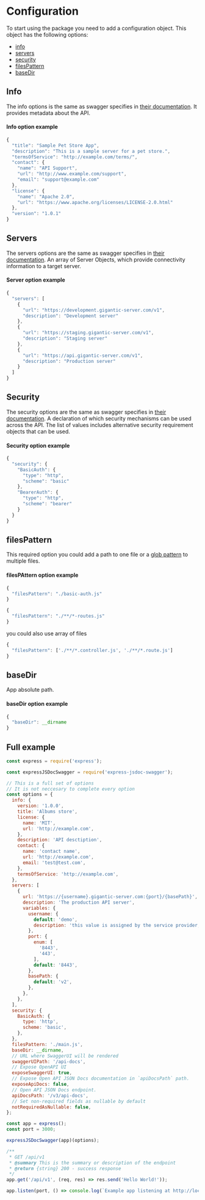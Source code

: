 # Configuration

To start using the package you need to add a configuration object. This object has the following options:

- [info](configuration.md?id=info)
- [servers](configuration.md?id=servers)
- [security](configuration.md?id=security)
- [filesPattern](configuration.md?id=filespattern)
- [baseDir](configuration.md?id=basedir)

## Info

The info options is the same as swagger specifies in [their documentation](https://swagger.io/specification/#info-object). It provides metadata about the API.

#### Info option example

```javascript
{
  "title": "Sample Pet Store App",
  "description": "This is a sample server for a pet store.",
  "termsOfService": "http://example.com/terms/",
  "contact": {
    "name": "API Support",
    "url": "http://www.example.com/support",
    "email": "support@example.com"
  },
  "license": {
    "name": "Apache 2.0",
    "url": "https://www.apache.org/licenses/LICENSE-2.0.html"
  },
  "version": "1.0.1"
}
```

## Servers

The servers options are the same as swagger specifies in [their documentation](https://swagger.io/specification/#server-object). An array of Server Objects, which provide connectivity information to a target server.

#### Server option example

```javascript
{
  "servers": [
    {
      "url": "https://development.gigantic-server.com/v1",
      "description": "Development server"
    },
    {
      "url": "https://staging.gigantic-server.com/v1",
      "description": "Staging server"
    },
    {
      "url": "https://api.gigantic-server.com/v1",
      "description": "Production server"
    }
  ]
}
```

## Security

The security options are the same as swagger specifies in [their documentation](https://swagger.io/specification/#security-requirement-object). A declaration of which security mechanisms can be used across the API. The list of values includes alternative security requirement objects that can be used.

#### Security option example

```javascript
{
  "security": {
    "BasicAuth": {
      "type": "http",
      "scheme": "basic"
    },
    "BearerAuth": {
      "type": "http",
      "scheme": "bearer"
    }
  }
}
```

## filesPattern

This required option you could add a path to one file or a [glob pattern](https://en.wikipedia.org/wiki/Glob_(programming)) to multiple files.

#### filesPAttern option example

```javascript
{
  "filesPattern": "./basic-auth.js"
}
```

```javascript
{
  "filesPattern": "./**/*-routes.js"
}
```

you could also use array of files

```javascript
{
  "filesPattern": ['./**/*.controller.js', './**/*.route.js']
}
```

## baseDir

App absolute path.

#### baseDir option example

```javascript
{
  "baseDir": __dirname
}
```

## Full example

```javascript
const express = require('express');

const expressJSDocSwagger = require('express-jsdoc-swagger');

// This is a full set of options
// It is not neccesary to complete every option
const options = {
  info: {
    version: '1.0.0',
    title: 'Albums store',
    license: {
      name: 'MIT',
      url: 'http://example.com',
    },
    description: 'API desctiption',
    contact: {
      name: 'contact name',
      url: 'http://example.com',
      email: 'test@test.com',
    },
    termsOfService: 'http://example.com',
  },
  servers: [
    {
      url: 'https://{username}.gigantic-server.com:{port}/{basePath}',
      description: 'The production API server',
      variables: {
        username: {
          default: 'demo',
          description: 'this value is assigned by the service provider, in this example `gigantic-server.com`',
        },
        port: {
          enum: [
            '8443',
            '443',
          ],
          default: '8443',
        },
        basePath: {
          default: 'v2',
        },
      },
    },
  ],
  security: {
    BasicAuth: {
      type: 'http',
      scheme: 'basic',
    },
  },
  filesPattern: './main.js',
  baseDir: __dirname,
  // URL where SwaggerUI will be rendered
  swaggerUIPath: '/api-docs',
  // Expose OpenAPI UI
  exposeSwaggerUI: true,
  // Expose Open API JSON Docs documentation in `apiDocsPath` path.
  exposeApiDocs: false,
  // Open API JSON Docs endpoint.
  apiDocsPath: '/v3/api-docs',
  // Set non-required fields as nullable by default
  notRequiredAsNullable: false,
};

const app = express();
const port = 3000;

expressJSDocSwagger(app)(options);

/**
 * GET /api/v1
 * @summary This is the summary or description of the endpoint
 * @return {string} 200 - success response
 */
app.get('/api/v1', (req, res) => res.send('Hello World!'));

app.listen(port, () => console.log(`Example app listening at http://localhost:${port}`));
```


